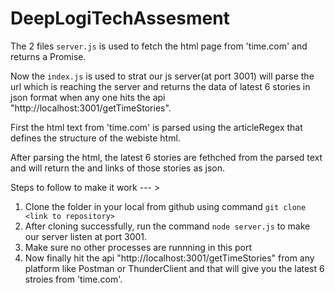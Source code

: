 # DeepLogiTechAssesment




The 2 files `server.js` is used to fetch the html page from 'time.com' and returns a Promise.

Now the `index.js` is used to strat our js server(at port 3001) will parse the url which is reaching the server and 
returns the data of latest 6 stories in json format when any one hits the api "http://localhost:3001/getTimeStories".

First the html text from 'time.com' is parsed using the articleRegex that defines the structure of the webiste html.

After parsing the html, the latest 6 stories are fethched from the parsed text and will return the and links of those stories as json.




Steps to follow to make it work --- >
  1) Clone the folder in your local from github using command  `git clone <link to repository>`
  2) After cloning successfully, run the command `node server.js` to make our server listen at port 3001.
  3) Make sure no other processes are runnning in this port
  4) Now finally hit the api "http://localhost:3001/getTimeStories" from any platform like Postman or ThunderClient and 
  that will give you the latest 6 stroies from 'time.com'.
